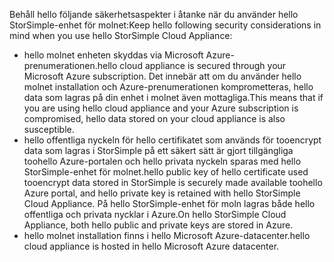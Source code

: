 <!--alkohli 02/21/2017 cloud appliance security-->

<span data-ttu-id="04e6c-101">Behåll hello följande säkerhetsaspekter i åtanke när du använder hello StorSimple-enhet för molnet:</span><span class="sxs-lookup"><span data-stu-id="04e6c-101">Keep hello following security considerations in mind when you use hello StorSimple Cloud Appliance:</span></span>

* <span data-ttu-id="04e6c-102">hello molnet enheten skyddas via Microsoft Azure-prenumerationen.</span><span class="sxs-lookup"><span data-stu-id="04e6c-102">hello cloud appliance is secured through your Microsoft Azure subscription.</span></span> <span data-ttu-id="04e6c-103">Det innebär att om du använder hello molnet installation och Azure-prenumerationen komprometteras, hello data som lagras på din enhet i molnet även mottagliga.</span><span class="sxs-lookup"><span data-stu-id="04e6c-103">This means that if you are using hello cloud appliance and your Azure subscription is compromised, hello data stored on your cloud appliance is also susceptible.</span></span>
* <span data-ttu-id="04e6c-104">hello offentliga nyckeln för hello certifikatet som används för tooencrypt data som lagras i StorSimple på ett säkert sätt är gjort tillgängliga toohello Azure-portalen och hello privata nyckeln sparas med hello StorSimple-enhet för molnet.</span><span class="sxs-lookup"><span data-stu-id="04e6c-104">hello public key of hello certificate used tooencrypt data stored in StorSimple is securely made available toohello Azure portal, and hello private key is retained with hello StorSimple Cloud Appliance.</span></span> <span data-ttu-id="04e6c-105">På hello StorSimple-enhet för moln lagras både hello offentliga och privata nycklar i Azure.</span><span class="sxs-lookup"><span data-stu-id="04e6c-105">On hello StorSimple Cloud Appliance, both hello public and private keys are stored in Azure.</span></span>
* <span data-ttu-id="04e6c-106">hello molnet installation finns i hello Microsoft Azure-datacenter.</span><span class="sxs-lookup"><span data-stu-id="04e6c-106">hello cloud appliance is hosted in hello Microsoft Azure datacenter.</span></span>


